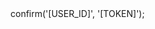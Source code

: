 <?php

use Appwrite\Client;
use Appwrite\Services\Auth;

$client = new Client();

$client
;

$auth = new Auth($client);

$result = $auth->confirm('[USER_ID]', '[TOKEN]');